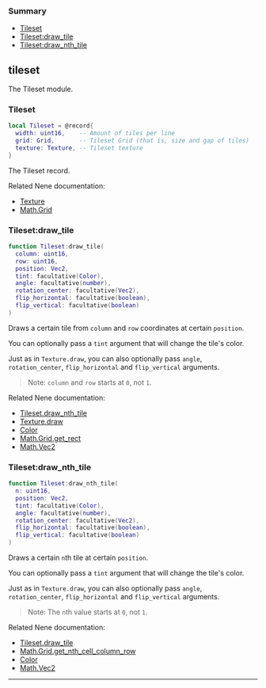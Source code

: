 ### Summary
* [Tileset](#tileset)
* [Tileset:draw_tile](#tilesetdraw_tile)
* [Tileset:draw_nth_tile](#tilesetdraw_nth_tile)

## tileset

The Tileset module.

### Tileset

```lua
local Tileset = @record{
  width: uint16,    -- Amount of tiles per line
  grid: Grid,       -- Tileset Grid (that is, size and gap of tiles)
  texture: Texture, -- Tileset texture
}
```

The Tileset record.

Related Nene documentation:
* [Texture](texture.md#texture)
* [Math.Grid](math/grid.md#grid)

### Tileset:draw_tile

```lua
function Tileset:draw_tile(
  column: uint16,
  row: uint16,
  position: Vec2,
  tint: facultative(Color),
  angle: facultative(number),
  rotation_center: facultative(Vec2),
  flip_horizontal: facultative(boolean),
  flip_vertical: facultative(boolean)
)
```

Draws a certain tile from `column` and `row` coordinates at certain `position`.

You can optionally pass a `tint` argument that will change the tile's color.

Just as in `Texture.draw`, you can also optionally
pass `angle`, `rotation_center`, `flip_horizontal` and `flip_vertical` arguments.

> Note: `column` and `row` starts at `0`, not `1`.

Related Nene documentation:
* [Tileset.draw_nth_tile](#tilesetdraw_nth_tile)
* [Texture.draw](texture.md#texturedraw)
* [Color](color.md#color)
* [Math.Grid.get_rect](math/grid.md#gridget_rect)
* [Math.Vec2](math/vec2.md#vec2)

### Tileset:draw_nth_tile

```lua
function Tileset:draw_nth_tile(
  n: uint16,
  position: Vec2,
  tint: facultative(Color),
  angle: facultative(number),
  rotation_center: facultative(Vec2),
  flip_horizontal: facultative(boolean),
  flip_vertical: facultative(boolean)
)
```

Draws a certain `n`th tile at certain `position`.

You can optionally pass a `tint` argument that will change the tile's color.

Just as in `Texture.draw`, you can also optionally
pass `angle`, `rotation_center`, `flip_horizontal` and `flip_vertical` arguments.

> Note: The `n`th value starts at `0`, not `1`.

Related Nene documentation:
* [Tileset.draw_tile](#tilesetdraw_tile)
* [Math.Grid.get_nth_cell_column_row](math/grid.md#gridget_nth_cell_column_row)
* [Color](color.md#color)
* [Math.Vec2](math/vec2.md#vec2)

---
